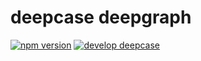 # deepcase deepgraph

[![npm version](https://badge.fury.io/js/%40deepcase%2Fdeepgraph.svg)](https://badge.fury.io/js/%40deepcase%2Fdeepgraph) 
[![develop deepcase](https://badgen.net/badge/develop/deepcase)](https://github.com/deepcase/deepcase)